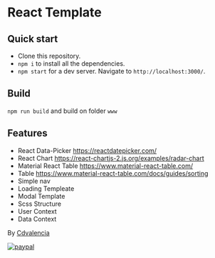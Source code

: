 # React Template

## Quick start

- Clone this repository.
- `npm i` to install all the dependencies.
- `npm start` for a dev server. Navigate to `http://localhost:3000/`.

## Build

`npm run build` and build on folder `www`

## Features

- React Data-Picker https://reactdatepicker.com/
- React Chart https://react-chartjs-2.js.org/examples/radar-chart
- Material React Table https://www.material-react-table.com/
- Table https://www.material-react-table.com/docs/guides/sorting
- Simple nav
- Loading Templeate
- Modal Template
- Scss Structure
- User Context
- Data Context


By [Cdvalencia](https://github.com/Cdvalencia)

[![paypal](https://www.paypalobjects.com/en_US/i/btn/btn_donateCC_LG.gif)](https://ko-fi.com/cvalencia2)